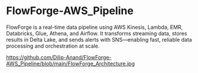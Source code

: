 # FlowForge-AWS_Pipeline
FlowForge is a real-time data pipeline using AWS Kinesis, Lambda, EMR, Databricks, Glue, Athena, and Airflow. It transforms streaming data, stores results in Delta Lake, and sends alerts with SNS—enabling fast, reliable data processing and orchestration at scale.

https://github.com/Dilip-Anand/FlowForge-AWS_Pipeline/blob/main/FlowForge_Architecture.jpg
